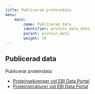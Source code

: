 ```yaml
---
title: Publicerad proteindata
menu:
    main:
        name: Publicerad data
        identifier: protein_data_data
        parent: protein_data
        weight: 10
---
```


## Publicerad data

Publicerat proteindata:
* [Proteinsekvenser vid EBI Data Portal](https://www.covid19dataportal.org/sequences)
* [Proteinstrukturer vid EBI Data Portal](https://www.covid19dataportal.org/structures)
